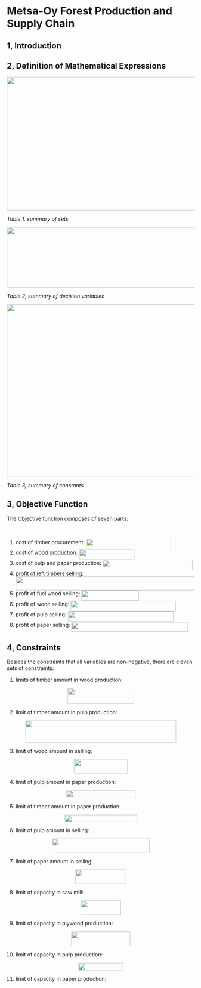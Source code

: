 
# Metsa-Oy Forest Production and Supply Chain

## 1, Introduction

## 2, Definition of Mathematical Expressions

<p align="center"><img src="/examples/linear/tex/5826e1b3c1cb519a62f10219cc1d90c0.svg?invert_in_darkmode&sanitize=true" align=middle width=679.5676040999999pt height=357.51909599999993pt/></p>

_Table 1, summary of sets_

<p align="center"><img src="/examples/linear/tex/6d9f6a66377da3c3b84dec2249363713.svg?invert_in_darkmode&sanitize=true" align=middle width=579.9705186pt height=162.41008575pt/></p>

_Table 2, summary of decision variables_

<p align="center"><img src="/examples/linear/tex/a91654646c8a3c72b4551f7ad21f4511.svg?invert_in_darkmode&sanitize=true" align=middle width=674.9405025pt height=462.78645599999993pt/></p>

_Table 3, summary of constants_

## 3, Objective Function

The Objective function composes of seven parts:

<p align="center"><img src="/examples/linear/tex/b47bd68f22e7dcf085c3ab6c5d60db32.svg?invert_in_darkmode&sanitize=true" align=middle width=447.76056765pt height=17.9744895pt/></p>

1. cost of timber procurement: <img src="/examples/linear/tex/3105ef12d4124914bdf6eca550abd4f4.svg?invert_in_darkmode&sanitize=true" align=middle width=227.23550519999995pt height=27.91243950000002pt/>
2. cost of wood production: <img src="/examples/linear/tex/1e00f4a6a4054fc7e82e0ceb70415bf9.svg?invert_in_darkmode&sanitize=true" align=middle width=148.89015239999998pt height=27.91243950000002pt/>
3. cost of pulp and paper production: <img src="/examples/linear/tex/0eb6e878fc02e30a9498da6da53e2683.svg?invert_in_darkmode&sanitize=true" align=middle width=241.48708485000003pt height=27.6567522pt/>
4. profit of left timbers selling: <img src="/examples/linear/tex/e1ffbd27546576af623355f81a0d5646.svg?invert_in_darkmode&sanitize=true" align=middle width=724.7473859999999pt height=37.80850590000001pt/>
5. profit of fuel wood selling: <img src="/examples/linear/tex/1b659a4d826919922811b7d275bf2e58.svg?invert_in_darkmode&sanitize=true" align=middle width=153.77517044999996pt height=27.91243950000002pt/>
6. profit of wood selling: <img src="/examples/linear/tex/32ca75984f86e56e01c418b7f6d5ef0f.svg?invert_in_darkmode&sanitize=true" align=middle width=281.8592964pt height=27.91243950000002pt/>
7. profit of pulp selling: <img src="/examples/linear/tex/39b6d494aa52f9c75518cf3e6269dd88.svg?invert_in_darkmode&sanitize=true" align=middle width=283.33392285pt height=27.91243950000002pt/>
8. profit of paper selling: <img src="/examples/linear/tex/92ca546912179d9956f45eddf58b3232.svg?invert_in_darkmode&sanitize=true" align=middle width=312.3548339999999pt height=25.70766330000001pt/>

## 4, Constraints

Besides the constraints that all variables are non-negative, there are eleven sets of constraints:

1. limits of timber amount in wood production:

<p align="center"><img src="/examples/linear/tex/be71294c428b4264e0fba57c44b04bb4.svg?invert_in_darkmode&sanitize=true" align=middle width=177.2920248pt height=41.9486826pt/></p>

2. limit of timber amount in pulp production:

<p align="center"><img src="/examples/linear/tex/29ea5580ef018de33d61f4cad6b78e7e.svg?invert_in_darkmode&sanitize=true" align=middle width=404.8505472pt height=59.1786591pt/></p>

3. limit of wood amount in selling:

<p align="center"><img src="/examples/linear/tex/5b52ce8539f371dda15e492a5a637a95.svg?invert_in_darkmode&sanitize=true" align=middle width=144.5759832pt height=37.90293045pt/></p>

4. limit of pulp amount in paper production:

<p align="center"><img src="/examples/linear/tex/0b1693f36fbcb61a4d51175e6ceb773b.svg?invert_in_darkmode&sanitize=true" align=middle width=185.98139999999998pt height=21.469790099999997pt/></p>

5. limit of timber amount in paper production:

<p align="center"><img src="/examples/linear/tex/193668b70fcd166004006f105e1f839d.svg?invert_in_darkmode&sanitize=true" align=middle width=194.76217695pt height=18.7141317pt/></p>

6. limit of pulp amount in selling:

<p align="center"><img src="/examples/linear/tex/fef6cb834042954053fc776e2a4e1e54.svg?invert_in_darkmode&sanitize=true" align=middle width=261.82183499999996pt height=37.90293045pt/></p>

7. limit of paper amount in selling:

<p align="center"><img src="/examples/linear/tex/98b373f111a64de6fa05473c2941578e.svg?invert_in_darkmode&sanitize=true" align=middle width=135.28984425pt height=37.90293045pt/></p>

8. limit of capacity in saw mill:

<p align="center"><img src="/examples/linear/tex/9e0b5c9fc8266bed2ebf1fabd3ca182f.svg?invert_in_darkmode&sanitize=true" align=middle width=108.4345977pt height=37.775108249999995pt/></p>

9. limit of capacity in plywood production:

<p align="center"><img src="/examples/linear/tex/fe07094ff82eb5cbe3c99b7598ff71df.svg?invert_in_darkmode&sanitize=true" align=middle width=158.63258565pt height=38.90747685pt/></p>

10. limit of capacity in pulp production:

<p align="center"><img src="/examples/linear/tex/cc4149a797b3bb04b3bbd2ddfd463412.svg?invert_in_darkmode&sanitize=true" align=middle width=120.86924355pt height=20.95157625pt/></p>

11. limit of capacity in paper production:

<p align="center"><img src="/examples/linear/tex/2adbbe89b80b1c9fc8ed4da55392c3e6.svg?invert_in_darkmode&sanitize=true" align=middle width=104.07936329999998pt height=14.937954899999998pt/></p>
